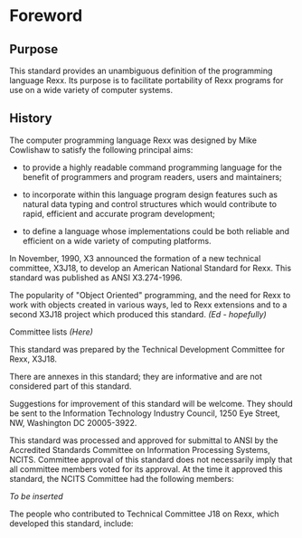 # Foreword

## Purpose

This standard provides an unambiguous definition of the programming language Rexx. Its purpose is to
facilitate portability of Rexx programs for use on a wide variety of computer systems.

## History

The computer programming language Rexx was designed by Mike Cowlishaw to satisfy the following
principal aims:

- to provide a highly readable command programming language for the benefit of programmers and
program readers, users and maintainers;

- to incorporate within this language program design features such as natural data typing and control
structures which would contribute to rapid, efficient and accurate program development;

- to define a language whose implementations could be both reliable and efficient on a wide variety of
computing platforms.

In November, 1990, X3 announced the formation of a new technical committee, X3J18, to develop an
American National Standard for Rexx. This standard was published as ANSI X3.274-1996.

The popularity of "Object Oriented" programming, and the need for Rexx to work with objects created in
various ways, led to Rexx extensions and to a second X3J18 project which produced this standard. _(Ed -
hopefully)_

Committee lists
_(Here)_

This standard was prepared by the Technical Development Committee for Rexx, X3J18.

There are annexes in this standard; they are informative and are not considered part of this standard.

Suggestions for improvement of this standard will be welcome. They should be sent to the
Information Technology Industry Council, 1250 Eye Street, NW, Washington DC 20005-3922.

This standard was processed and approved for submittal to ANSI by the Accredited Standards
Committee on Information Processing Systems, NCITS. Committee approval of this standard does not
necessarily imply that all committee members voted for its approval. At the time it approved this standard,
the NCITS Committee had the following members:

_To be inserted_

The people who contributed to Technical Committee J18 on Rexx, which developed this standard,
include:
